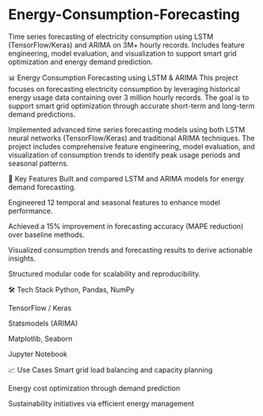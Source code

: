 # Energy-Consumption-Forecasting
Time series forecasting of electricity consumption using LSTM (TensorFlow/Keras) and ARIMA on 3M+ hourly records. Includes feature engineering, model evaluation, and visualization to support smart grid optimization and energy demand prediction.

📊 Energy Consumption Forecasting using LSTM & ARIMA
This project focuses on forecasting electricity consumption by leveraging historical energy usage data containing over 3 million hourly records. The goal is to support smart grid optimization through accurate short-term and long-term demand predictions.

Implemented advanced time series forecasting models using both LSTM neural networks (TensorFlow/Keras) and traditional ARIMA techniques. The project includes comprehensive feature engineering, model evaluation, and visualization of consumption trends to identify peak usage periods and seasonal patterns.

🚀 Key Features
Built and compared LSTM and ARIMA models for energy demand forecasting.

Engineered 12 temporal and seasonal features to enhance model performance.

Achieved a 15% improvement in forecasting accuracy (MAPE reduction) over baseline methods.

Visualized consumption trends and forecasting results to derive actionable insights.

Structured modular code for scalability and reproducibility.

🛠️ Tech Stack
Python, Pandas, NumPy

TensorFlow / Keras

Statsmodels (ARIMA)

Matplotlib, Seaborn

Jupyter Notebook

📈 Use Cases
Smart grid load balancing and capacity planning

Energy cost optimization through demand prediction

Sustainability initiatives via efficient energy management
